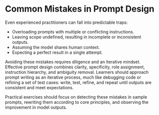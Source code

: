 <h1>Common Mistakes in Prompt Design</h1>

<p>
	Even experienced practitioners can fall into predictable traps:
</p>
<ul>
	<li>
		Overloading prompts with multiple or conflicting instructions.
	</li>
	<li>
		Leaving scope undefined, resulting in incomplete or inconsistent outputs.
	</li>
	<li>
		Assuming the model shares human context.
	</li>
	<li>
		Expecting a perfect result in a single attempt.
	</li>
</ul>
<p>
	Avoiding these mistakes requires diligence and an iterative mindset. Effective prompt design combines clarity, specificity, role assignment, instruction hierarchy, and ambiguity removal. Learners should approach prompt writing as an iterative process, much like debugging code or refining a set of test cases: write, test, refine, and repeat until outputs are consistent and meet expectations.
</p>
<p>
	Practical exercises should focus on detecting these mistakes in sample prompts, rewriting them according to core principles, and observing the improvement in model outputs.
</p>